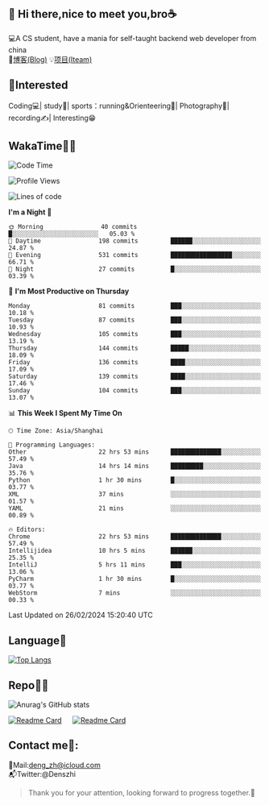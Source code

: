 👋 Hi there,nice to meet you,bro☕
---
💻A CS student, have a mania for self-taught backend web developer from china   
📌[博客(Blog)](https://github.com/HealUP/MyBlog)
💡[项目(Iteam)](https://healup.github.io/)

 <!-- waka-box start -->
 <!-- waka-box end -->
 
🧲**Interested**
--
Coding💻| study📖| sports：running&Orienteering🏃‍| Photography📸| recording✍️| Interesting😁

WakaTime👨‍💻
---
<!--START_SECTION:waka-->
![Code Time](http://img.shields.io/badge/Code%20Time-700%20hrs%202%20mins-blue)

![Profile Views](http://img.shields.io/badge/Profile%20Views-2-blue)

![Lines of code](https://img.shields.io/badge/From%20Hello%20World%20I%27ve%20Written-205.0%20thousand%20lines%20of%20code-blue)

**I'm a Night 🦉** 

```text
🌞 Morning                40 commits          █░░░░░░░░░░░░░░░░░░░░░░░░   05.03 % 
🌆 Daytime                198 commits         ██████░░░░░░░░░░░░░░░░░░░   24.87 % 
🌃 Evening                531 commits         █████████████████░░░░░░░░   66.71 % 
🌙 Night                  27 commits          █░░░░░░░░░░░░░░░░░░░░░░░░   03.39 % 
```
📅 **I'm Most Productive on Thursday** 

```text
Monday                   81 commits          ███░░░░░░░░░░░░░░░░░░░░░░   10.18 % 
Tuesday                  87 commits          ███░░░░░░░░░░░░░░░░░░░░░░   10.93 % 
Wednesday                105 commits         ███░░░░░░░░░░░░░░░░░░░░░░   13.19 % 
Thursday                 144 commits         █████░░░░░░░░░░░░░░░░░░░░   18.09 % 
Friday                   136 commits         ████░░░░░░░░░░░░░░░░░░░░░   17.09 % 
Saturday                 139 commits         ████░░░░░░░░░░░░░░░░░░░░░   17.46 % 
Sunday                   104 commits         ███░░░░░░░░░░░░░░░░░░░░░░   13.07 % 
```


📊 **This Week I Spent My Time On** 

```text
🕑︎ Time Zone: Asia/Shanghai

💬 Programming Languages: 
Other                    22 hrs 53 mins      ██████████████░░░░░░░░░░░   57.49 % 
Java                     14 hrs 14 mins      █████████░░░░░░░░░░░░░░░░   35.76 % 
Python                   1 hr 30 mins        █░░░░░░░░░░░░░░░░░░░░░░░░   03.77 % 
XML                      37 mins             ░░░░░░░░░░░░░░░░░░░░░░░░░   01.57 % 
YAML                     21 mins             ░░░░░░░░░░░░░░░░░░░░░░░░░   00.89 % 

🔥 Editors: 
Chrome                   22 hrs 53 mins      ██████████████░░░░░░░░░░░   57.49 % 
Intellijidea             10 hrs 5 mins       ██████░░░░░░░░░░░░░░░░░░░   25.35 % 
IntelliJ                 5 hrs 11 mins       ███░░░░░░░░░░░░░░░░░░░░░░   13.06 % 
PyCharm                  1 hr 30 mins        █░░░░░░░░░░░░░░░░░░░░░░░░   03.77 % 
WebStorm                 7 mins              ░░░░░░░░░░░░░░░░░░░░░░░░░   00.33 % 
```


 Last Updated on 26/02/2024 15:20:40 UTC
<!--END_SECTION:waka-->

Language🚀
---
[![Top Langs](https://github-readme-stats.vercel.app/api/top-langs/?username=HealUP&layout=compact&hide_border=true)](https://github.com/HealUP)

Repo🧑‍💻
---
![Anurag's GitHub stats](https://github-readme-stats.vercel.app/api?username=HealUP&count_private=true&show_icons=true&theme=gruvbox&hide_border=true) 

[![Readme Card](https://github-readme-stats.vercel.app/api/pin/?username=HealUP&repo=InternetEy&theme=transparent)](https://github.com/HealUP/InternetEy) &emsp;
[![Readme Card](https://github-readme-stats.vercel.app/api/pin/?username=HealUP&repo=CampusExperience&theme=transparent)](https://github.com/HealUP/CampusExperience)


Contact me📱:
---
📮Mail:deng_zh@icloud.com  
📬Twitter:@Denszhi  

> Thank you for your attention, looking forward to progress together.🎉
